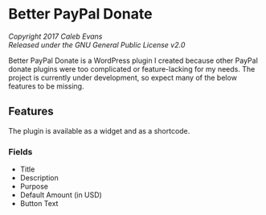 # Better PayPal Donate

*Copyright 2017 Caleb Evans*  
*Released under the GNU General Public License v2.0*

Better PayPal Donate is a WordPress plugin I created because other PayPal donate
plugins were too complicated or feature-lacking for my needs. The project is
currently under development, so expect many of the below features to be missing.

## Features

The plugin is available as a widget and as a shortcode.

### Fields

- Title
- Description
- Purpose
- Default Amount (in USD)
- Button Text
